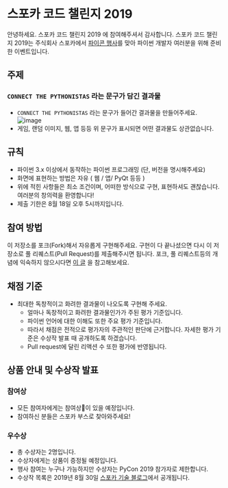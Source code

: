 # 스포카 코드 챌린지 2019

안녕하세요. 스포카 코드 챌린지 2019 에 참여해주셔서 감사합니다. 스포카 코드 챌린지 2019는 주식회사 스포카에서 [파이콘 행사][0]를 맞아 파이썬 개발자 여러분을 위해 준비한 이벤트입니다.

## 주제

### `CONNECT THE PYTHONISTAS` 라는 문구가 담긴 결과물
* `CONNECT THE PYTHONISTAS` 라는 문구가 들어간 결과물을 만들어주세요.
  ![image](https://user-images.githubusercontent.com/22957868/61261228-18023980-a7bc-11e9-8c61-3fb684179e2d.png)
* 게임, 랜덤 이미지, 웹, 앱 등등 위 문구가 표시되면 어떤 결과물도 상관없습니다.

## 규칙

* 파이썬 3.x 이상에서 동작하는 파이썬 프로그래밍 (단, 버전을 명시해주세요)
* 화면에 표현하는 방법은 자유 ( 웹 / 앱/ PyQt 등등 )
* 위에 적힌 사항들은 최소 조건이며, 어떠한 방식으로 구현, 표현하셔도 괜찮습니다. 여러분의 창의력을 환영합니다!
* 제출 기한은 8월 18일 오후 5시까지입니다.

## 참여 방법

이 저장소를 포크(Fork)해서 자유롭게 구현해주세요. 구현이 다 끝나셨으면 다시 이 저장소로 풀 리퀘스트(Pull Request)를 제출해주시면 됩니다. 포크, 풀 리퀘스트등의 개념에 익숙하지 않으시다면 [이 글][1] 을 참고해보세요.

## 채점 기준

* 최대한 독창적이고 화려한 결과물이 나오도록 구현해 주세요.
   * 얼마나 독창적이고 화려한 결과물인가가 주된 평가 기준입니다.
   * 파이썬 언어에 대한 이해도 또한 주요 평가 기준입니다.
   * 따라서 채점은 전적으로 평가자의 주관적인 판단에 근거합니다. 자세한 평가 기준은 수상작 발표 때 공개하도록 하겠습니다.
   * Pull request에 달린 리액션 수 또한 평가에 반영됩니다.


## 상품 안내 및 수상작 발표

### 참여상

* 모든 참여자에게는 참여상이 있을 예정입니다.
* 참여하신 분들은 스포카 부스로 찾아와주세요!

### 우수상

* 총 수상자는 2명입니다.
* 수상자에게는 상품이 증정될 예정입니다.
* 행사 참여는 누구나 가능하지만 수상자는 PyCon 2019 참가자로 제한합니다.
* 수상작 목록은 2019년 8월 30일 [스포카 기술 블로그][2]에서 공개됩니다.


[0]: https://www.pycon.kr/
[1]: https://help.github.com/articles/using-pull-requests/
[2]: https://spoqa.github.io/
